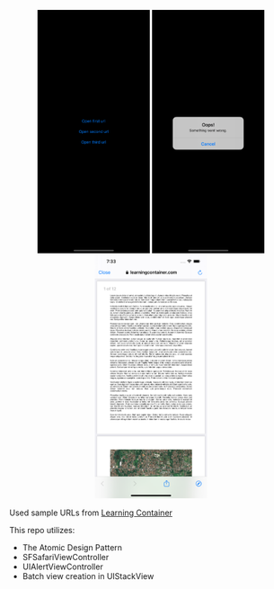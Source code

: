 
<p align="center">
  <img src="/Images/screen1.png" width="200"/> <img src="/Images/screen2.png" width="200"/> <img src="/Images/screen3.png" width="200"/>
</p>

Used sample URLs from [Learning Container](https://www.learningcontainer.com/category/sample/)

This repo utilizes:
- The Atomic Design Pattern
- SFSafariViewController
- UIAlertViewController
- Batch view creation in UIStackView
